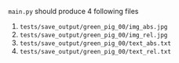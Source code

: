 `main.py` should produce 4 following files
1.  `tests/save_output/green_pig_00/img_abs.jpg`
2.  `tests/save_output/green_pig_00/img_rel.jpg`
3.  `tests/save_output/green_pig_00/text_abs.txt`
4.  `tests/save_output/green_pig_00/text_rel.txt`
